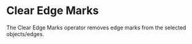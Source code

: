 # Clear Edge Marks

The Clear Edge Marks operator removes edge marks from the selected objects/edges.